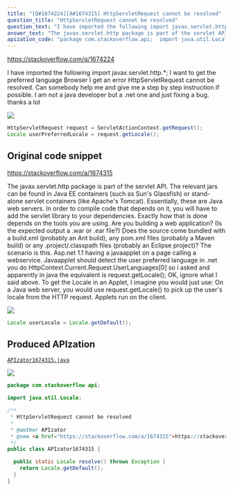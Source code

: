 ```yaml
---
title: "[Q#1674224][A#1674315] HttpServletRequest cannot be resolved"
question_title: "HttpServletRequest cannot be resolved"
question_text: "I have imported the following import javax.servlet.http.*; I want to get the preferred language Browser I get an error HttpServletRequest cannot be resolved. Can somebody help me and give me a step by step instruction if possible. I am not a java developer but a .net one and just fixing a bug. thanks a lot"
answer_text: "The javax.servlet.http package is part of the servlet API. The relevant jars can be found in Java EE containers (such as Sun's Glassfish) or stand-alone servlet containers (like Apache's Tomcat). Essentially, these are Java web servers. In order to compile code that depends on it, you will have to add the servlet library to your dependencies. Exactly how that is done depends on the tools you are using. Are you building a web application? (Is the expected output a .war or .ear file?) Does the source come bundled with a build.xml (probably an Ant build), any pom.xml files (probably a Maven build) or any .project/.classpath files (probably an Eclipse project)? The scenario is this. Asp.net 1.1 having a javaapplet on a page calling a webservice. Javaapplet should detect the user preferred language in .net you do HttpContext.Current.Request.UserLanguages[0] so i asked and apparently in java the equivalent is request.getLocale(); OK, ignore what I said above. To get the Locale in an Applet, I imagine you would just use: On a Java web server, you would use request.getLocale() to pick up the user's locale from the HTTP request. Applets run on the client."
apization_code: "package com.stackoverflow.api;  import java.util.Locale;  /**  * HttpServletRequest cannot be resolved  *  * @author APIzator  * @see <a href=\"https://stackoverflow.com/a/1674315\">https://stackoverflow.com/a/1674315</a>  */ public class APIzator1674315 {    public static Locale resolve() throws Exception {     return Locale.getDefault();   } }"
---
```


https://stackoverflow.com/q/1674224

I have imported the following
import javax.servlet.http.*;
I want to get the preferred language Browser
I get an error HttpServletRequest cannot be resolved.
Can somebody help me and give me a step by step instruction if possible. I am not a java developer but a .net one and just fixing a bug.
thanks a lot


<div class="code-logo"><img src="/stackoverflow.png" /></div>

```java
HttpServletRequest request = ServletActionContext.getRequest();
Locale userPreferredLocale = request.getLocale();
```


## Original code snippet

https://stackoverflow.com/a/1674315

The javax.servlet.http package is part of the servlet API. The relevant jars can be found in Java EE containers (such as Sun&#x27;s Glassfish) or stand-alone servlet containers (like Apache&#x27;s Tomcat). Essentially, these are Java web servers.
In order to compile code that depends on it, you will have to add the servlet library to your dependencies. Exactly how that is done depends on the tools you are using.
Are you building a web application? (Is the expected output a .war or .ear file?) Does the source come bundled with a build.xml (probably an Ant build), any pom.xml files (probably a Maven build) or any .project/.classpath files (probably an Eclipse project)?
The scenario is this. Asp.net 1.1 having a javaapplet on a page calling a webservice. Javaapplet should detect the user preferred language in .net you do HttpContext.Current.Request.UserLanguages[0] so i asked and apparently in java the equivalent is request.getLocale();
OK, ignore what I said above. To get the Locale in an Applet, I imagine you would just use:
On a Java web server, you would use request.getLocale() to pick up the user&#x27;s locale from the HTTP request. Applets run on the client.

<div class="code-logo"><img src="/stackoverflow.png" /></div>

```java
Locale userLocale = Locale.getDefault();
```

## Produced APIzation

[`APIzator1674315.java`](https://github.com/pasqualesalza/apization/raw/main/data/search/APIzator1674315.java)

<div class="code-logo"><img src="/apizator.png" /></div>

```java
package com.stackoverflow.api;

import java.util.Locale;

/**
 * HttpServletRequest cannot be resolved
 *
 * @author APIzator
 * @see <a href="https://stackoverflow.com/a/1674315">https://stackoverflow.com/a/1674315</a>
 */
public class APIzator1674315 {

  public static Locale resolve() throws Exception {
    return Locale.getDefault();
  }
}

```